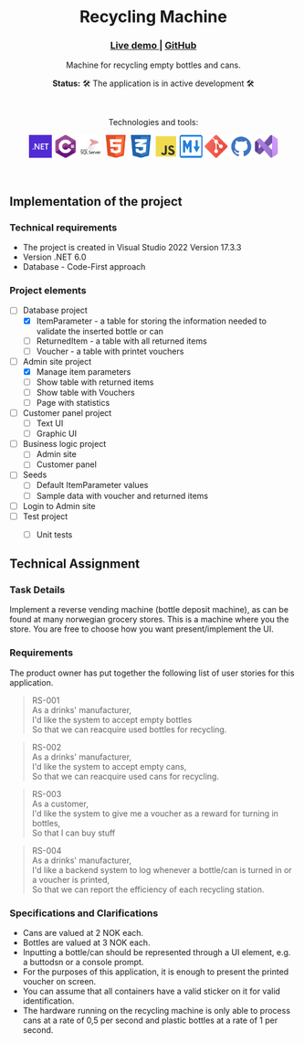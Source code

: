 <div align="center">
    <h1>Recycling Machine</h1>
    <h3>
        <a href="#">
            Live demo
        </a>
        <span> | </span>
        <a href="https://github.com/kzrepo/RecyclingMachine">
            GitHub
        </a>
    </h3>
    <p>Machine for recycling empty bottles and cans.</p>
    <p><b>Status:</b> 🛠️ The application is in active development 🛠️</p>
    <br>
    <p>Technologies and tools:</p>
    <p>
        <img src="docs/img/dotnet.svg" width="40" height="40" alt="dotnet"/>
        <img src="docs/img/csharp.svg" width="40" height="40" alt="csharp"/>
        <img src="docs/img/sqlserver.svg" width="40" height="40" alt="sqlserver"/>
        <img src="docs/img/html5.svg" width="40" height="40" alt="html"/>
        <img src="docs/img/css3.svg" width="40" height="40" alt="css"/>
        <img src="docs/img/js.svg" width="40" height="40" alt="javascript"/>
        <img src="docs/img/md.svg" width="40" height="40" alt="markdown"/>
        <img src="docs/img/git.svg" width="40" height="40" alt="git"/>
        <img src="docs/img/github.svg" width="40" height="40" alt="github"/>
        <img src="docs/img/vs.svg" width="40" height="40" alt="visualstudio2022"/>
    </p>
</div>
<br>



## Implementation of the project

### Technical requirements

- The project is created in Visual Studio 2022 Version 17.3.3
- Version .NET 6.0
- Database - Code-First approach

### Project elements

- [ ] Database project
  - [x] ItemParameter - a table for storing the information needed to validate the inserted bottle or can
  - [ ] ReturnedItem - a table with all returned items
  - [ ] Voucher - a table with printet vouchers
- [ ] Admin site project
  - [x] Manage item parameters
  - [ ] Show table with returned items
  - [ ] Show table with Vouchers
  - [ ] Page with statistics
- [ ] Customer panel project
  - [ ] Text UI
  - [ ] Graphic UI
- [ ] Business logic project
  - [ ] Admin site
  - [ ] Customer panel
- [ ] Seeds
  - [ ] Default ItemParameter values
  - [ ] Sample data with voucher and returned items
- [ ] Login to Admin site
- [ ] Test project
  - [ ] Unit tests



## Technical Assignment

### Task Details
Implement a reverse vending machine (bottle deposit machine), as can be found at many norwegian grocery stores. This is a machine where you the store. You are free to choose how you want present/implement the UI.

### Requirements
The product owner has put together the following list of user stories for this
application.

> RS-001  
> As a drinks' manufacturer,  
> I'd like the system to accept empty bottles  
> So that we can reacquire used bottles for recycling.  

> RS-002  
> As a drinks' manufacturer,  
> I'd like the system to accept empty cans,  
> So that we can reacquire used cans for recycling.  

> RS-003  
> As a customer,  
> I'd like the system to give me a voucher as a reward for turning in bottles,  
> So that I can buy stuff  

> RS-004  
> As a drinks' manufacturer,  
> I'd like a backend system to log whenever a bottle/can is turned in or a voucher is printed,  
> So that we can report the efficiency of each recycling station.  

### Specifications and Clarifications

- Cans are valued at 2 NOK each.
- Bottles are valued at 3 NOK each.
- Inputting a bottle/can should be represented through a UI element, e.g. a buttodsn or a console prompt.
- For the purposes of this application, it is enough to present the printed voucher on screen.
- You can assume that all containers have a valid sticker on it for valid identification.
- The hardware running on the recycling machine is only able to process cans at a rate of 0,5 per second and plastic bottles at a rate of 1 per second.